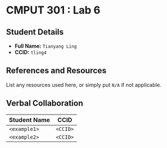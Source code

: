 # CMPUT 301 : Lab 6

## Student Details

- **Full Name:** `Tianyang Ling`
- **CCID:** `tling4`

## References and Resources

List any resources used here, or simply put `N/A` if not applicable.

## Verbal Collaboration

| Student Name | CCID     |
| ------------ | -------- |
| `<example1>` | `<CCID>` |
| `<example2>` | `<CCID>` |
